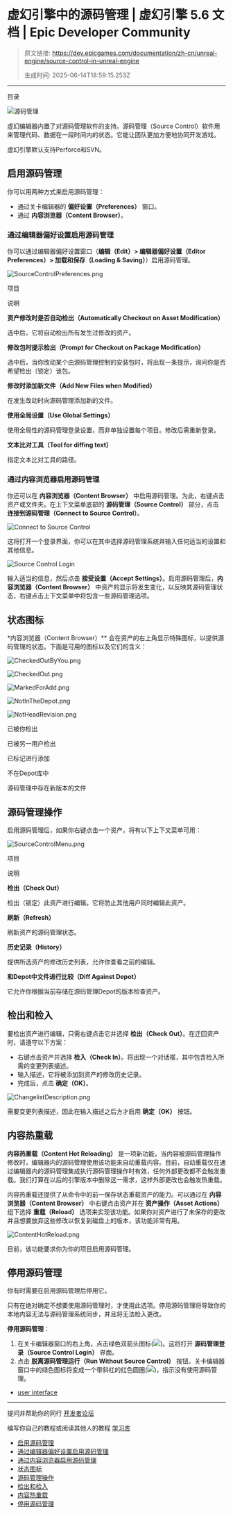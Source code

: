 # 虚幻引擎中的源码管理 | 虚幻引擎 5.6 文档 | Epic Developer Community

> 原文链接: https://dev.epicgames.com/documentation/zh-cn/unreal-engine/source-control-in-unreal-engine
> 
> 生成时间: 2025-06-14T18:59:15.253Z

---

目录

![源码管理](https://dev.epicgames.com/community/api/documentation/image/7fd35af2-8340-4ab0-b8ca-05bbf227201b?resizing_type=fill&width=1920&height=335)

虚幻编辑器内置了对源码管理软件的支持。源码管理（Source Control）软件用来管理代码、数据在一段时间内的状态。它能让团队更加方便地协同开发游戏。

虚幻引擎默认支持Perforce和SVN。

## 启用源码管理

你可以用两种方式来启用源码管理：

-   通过关卡编辑器的 **偏好设置（Preferences）** 窗口。
-   通过 **内容浏览器（Content Browser）**。

### 通过编辑器偏好设置启用源码管理

你可以通过编辑器偏好设置窗口（**编辑（Edit）> 编辑器偏好设置（Editor Preferences）> 加载和保存（Loading & Saving）**）启用源码管理。

![SourceControlPreferences.png](https://d1iv7db44yhgxn.cloudfront.net/documentation/images/8c8c1f61-4b37-497c-8ef3-3fe789dc6e1a/sourcecontrolpreferences.png)

项目

说明

**资产修改时是否自动检出（Automatically Checkout on Asset Modification）**

选中后，它将自动检出所有发生过修改的资产。

**修改包时提示检出（Prompt for Checkout on Package Modification）**

选中后，当你改动某个由源码管理控制的安装包时，将出现一条提示，询问你是否希望检出（锁定）该包。

**修改时添加新文件（Add New Files when Modified）**

在发生改动时向源码管理添加新的文件。

**使用全局设置（Use Global Settings）**

使用全局性的源码管理登录设置，而非单独设置每个项目。修改后需重新登录。

**文本比对工具（Tool for diffing text）**

指定文本比对工具的路径。

### 通过内容浏览器启用源码管理

你还可以在 **内容浏览器（Content Browser）** 中启用源码管理。为此，右键点击资产或文件夹。在上下文菜单底部的 **源码管理（Source Control）** 部分，点击 **连接到源码管理（Connect to Source Control）**。

![Connect to Source Control](https://d1iv7db44yhgxn.cloudfront.net/documentation/images/19875174-5ef7-4274-813a-3fdcc49d410f/cb_sourcecontrol.png)

这将打开一个登录界面，你可以在其中选择源码管理系统并输入任何适当的设置和其他信息。

![Source Control Login](https://d1iv7db44yhgxn.cloudfront.net/documentation/images/a521e628-7bac-4481-9cc1-6d0c327b6514/cb_sourcecontrollogin.png)

输入适当的信息，然后点击 **接受设置（Accept Settings）**。启用源码管理后，**内容浏览器（Content Browser）** 中资产的显示将发生变化，以反映其源码管理状态，右键点击上下文菜单中将包含一些源码管理选项。

## 状态图标

\*内容浏览器（Content Browser）\*\* 会在资产的右上角显示特殊图标，以提供源码管理的状态。下面是可用的图标以及它们的含义：

![CheckedOutByYou.png](https://d1iv7db44yhgxn.cloudfront.net/documentation/images/c9fd16f1-f703-4cc4-9042-6b378179c905/checkedoutbyyou.png)

![CheckedOut.png](https://d1iv7db44yhgxn.cloudfront.net/documentation/images/02dcd976-fb22-4c89-aaad-c4a54d8a23ac/checkedout.png)

![MarkedForAdd.png](https://d1iv7db44yhgxn.cloudfront.net/documentation/images/b5f76f04-73e8-46b5-a523-9c3b3a1e8f97/markedforadd.png)

![NotInTheDepot.png](https://d1iv7db44yhgxn.cloudfront.net/documentation/images/2df86faa-578f-4d47-b7ea-30ab65dc50ee/notinthedepot.png)

![NotHeadRevision.png](https://d1iv7db44yhgxn.cloudfront.net/documentation/images/ba7bdfce-f37b-4b4e-a52e-d8f55a208ade/notheadrevision.png)

已被你检出

已被另一用户检出

已标记进行添加

不在Depot库中

源码管理中存在新版本的文件

## 源码管理操作

启用源码管理后，如果你右键点击一个资产，将有以下上下文菜单可用：

![SourceControlMenu.png](https://d1iv7db44yhgxn.cloudfront.net/documentation/images/9b03baee-179e-46e2-b025-e1066459248d/sourcecontrolmenu.png)

项目

说明

**检出（Check Out）**

检出（锁定）此资产进行编辑。它将防止其他用户同时编辑此资产。

**刷新（Refresh）**

刷新资产的源码管理状态。

**历史记录（History）**

提供所选资产的修改历史列表，允许你查看之前的编辑。

**和Depot中文件进行比较（Diff Against Depot）**

它允许你根据当前存储在源码管理Depot的版本检查资产。

## 检出和检入

要检出资产进行编辑，只需右键点击它并选择 **检出（Check Out）**。在迁回资产时，请遵守以下方案：

-   右键点击资产并选择 **检入（Check In）**。将出现一个对话框，其中包含检入所需的变更列表描述。
-   输入描述，它将被添加到资产的修改历史记录。
-   完成后，点击 **确定（OK）**。

![ChangelistDescription.png](https://d1iv7db44yhgxn.cloudfront.net/documentation/images/707adc7e-e6a6-4a23-b455-c089d872b3dd/changelistdescription.png)

需要变更列表描述，因此在输入描述之后方才启用 **确定（OK）** 按钮。

## 内容热重载

**内容热重载（Content Hot Reloading）** 是一项新功能，当内容被源码管理操作修改时，编辑器内的源码管理使用该功能来自动重载内容。目前，自动重载仅在通过编辑器内的源码管理集成执行源码管理操作时有效，任何外部更改都不会触发重载。我们打算在以后的引擎版本中删除这一需求，这样外部更改也会触发热重载。

内容热重载还提供了从命令中的前一保存状态重载资产的能力。可以通过在 **内容浏览器（Content Browser）** 中右键点击资产并在 **资产操作（Asset Actions）** 组下选择 **重载（Reload）** 选项来实现该功能。如果你对资产进行了未保存的更改并且想要放弃这些修改以恢复到磁盘上的版本，该功能非常有用。

![ContentHotReload.png](https://d1iv7db44yhgxn.cloudfront.net/documentation/images/55cd20f3-4e49-485b-847f-d15a16f4c3ac/contenthotreload.png)

目前，该功能要求你为你的项目启用源码管理。

## 停用源码管理

你有时需要在启用源码管理后停用它。

只有在绝对确定不想要使用源码管理时，才使用此选项。停用源码管理将导致你的本地内容无法与源码管理系统同步，并且将无法检入更改。

**停用源码管理**：

1.  在关卡编辑器窗口的右上角，点击绿色双箭头图标(![](https://d1iv7db44yhgxn.cloudfront.net/documentation/images/f8609347-211b-4971-a1f3-198d95d682d6/icon_sourcecontrol.png))。这将打开 **源码管理登录（Source Control Login）** 界面。
2.  点击 **脱离源码管理运行（Run Without Source Control）** 按钮。关卡编辑器窗口中的绿色图标将变成一个带斜杠的红色圆圈(![](https://d1iv7db44yhgxn.cloudfront.net/documentation/images/6946bb0c-b4e5-4d69-bcdc-206cf9aa39d1/icon_cb_sourcecontroloff.png))，指示没有使用源码管理。

-   [user interface](https://dev.epicgames.com/community/search?query=user%20interface)

* * *

提问并帮助你的同行 [开发者论坛](https://forums.unrealengine.com/categories?tag=unreal-engine)

编写你自己的教程或阅读其他人的教程 [学习库](https://dev.epicgames.com/community/unreal-engine/learning)

-   [启用源码管理](/documentation/zh-cn/unreal-engine/source-control-in-unreal-engine#%E5%90%AF%E7%94%A8%E6%BA%90%E7%A0%81%E7%AE%A1%E7%90%86)
-   [通过编辑器偏好设置启用源码管理](/documentation/zh-cn/unreal-engine/source-control-in-unreal-engine#%E9%80%9A%E8%BF%87%E7%BC%96%E8%BE%91%E5%99%A8%E5%81%8F%E5%A5%BD%E8%AE%BE%E7%BD%AE%E5%90%AF%E7%94%A8%E6%BA%90%E7%A0%81%E7%AE%A1%E7%90%86)
-   [通过内容浏览器启用源码管理](/documentation/zh-cn/unreal-engine/source-control-in-unreal-engine#%E9%80%9A%E8%BF%87%E5%86%85%E5%AE%B9%E6%B5%8F%E8%A7%88%E5%99%A8%E5%90%AF%E7%94%A8%E6%BA%90%E7%A0%81%E7%AE%A1%E7%90%86)
-   [状态图标](/documentation/zh-cn/unreal-engine/source-control-in-unreal-engine#%E7%8A%B6%E6%80%81%E5%9B%BE%E6%A0%87)
-   [源码管理操作](/documentation/zh-cn/unreal-engine/source-control-in-unreal-engine#%E6%BA%90%E7%A0%81%E7%AE%A1%E7%90%86%E6%93%8D%E4%BD%9C)
-   [检出和检入](/documentation/zh-cn/unreal-engine/source-control-in-unreal-engine#%E6%A3%80%E5%87%BA%E5%92%8C%E6%A3%80%E5%85%A5)
-   [内容热重载](/documentation/zh-cn/unreal-engine/source-control-in-unreal-engine#%E5%86%85%E5%AE%B9%E7%83%AD%E9%87%8D%E8%BD%BD)
-   [停用源码管理](/documentation/zh-cn/unreal-engine/source-control-in-unreal-engine#%E5%81%9C%E7%94%A8%E6%BA%90%E7%A0%81%E7%AE%A1%E7%90%86)